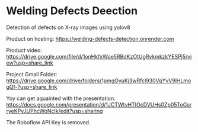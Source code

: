 # Welding Defects Deection
Detection of defects on X-ray images using yolov8

Product on hosting: https://welding-defects-detection.onrender.com

Product video: https://drive.google.com/file/d/1onHkfxWpe5RBdKzOtUgRvkmkzkYESPj5/view?usp=share_link

Project Gmail Folder: https://drive.google.com/drive/folders/1pmgOvuKj3wRfcl930VqYvV9lHLmogQf-?usp=share_link

Yoy can get aquainted with the presentation: https://docs.google.com/presentation/d/1JCTWtvHTIOcDVUHs0Zp05ToGsrryeKPyJUPhcWoNcIk/edit?usp=sharing

The Roboflow API Key is removed.
